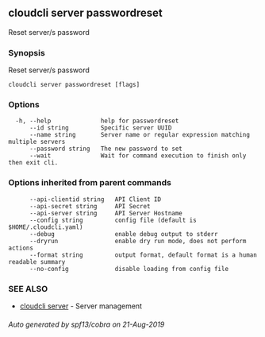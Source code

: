 ## cloudcli server passwordreset

Reset server/s password

### Synopsis

Reset server/s password

```
cloudcli server passwordreset [flags]
```

### Options

```
  -h, --help              help for passwordreset
      --id string         Specific server UUID
      --name string       Server name or regular expression matching multiple servers
      --password string   The new password to set
      --wait              Wait for command execution to finish only then exit cli.
```

### Options inherited from parent commands

```
      --api-clientid string   API Client ID
      --api-secret string     API Secret
      --api-server string     API Server Hostname
      --config string         config file (default is $HOME/.cloudcli.yaml)
      --debug                 enable debug output to stderr
      --dryrun                enable dry run mode, does not perform actions
      --format string         output format, default format is a human readable summary
      --no-config             disable loading from config file
```

### SEE ALSO

* [cloudcli server](cloudcli_server.md)	 - Server management

###### Auto generated by spf13/cobra on 21-Aug-2019
